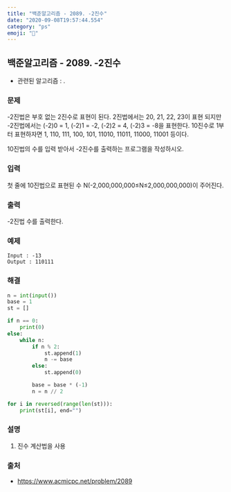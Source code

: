 ```yaml
---
title: "백준알고리즘 - 2089. -2진수"
date: "2020-09-08T19:57:44.554"
category: "ps"
emoji: "🌄"
---
```


## 백준알고리즘 - 2089. -2진수

- 관련된 알고리즘 : .

### 문제

-2진법은 부호 없는 2진수로 표현이 된다. 2진법에서는 20, 21, 22, 23이 표현 되지만 -2진법에서는 (-2)0 = 1, (-2)1 = -2, (-2)2 = 4, (-2)3 = -8을 표현한다. 10진수로 1부터 표현하자면 1, 110, 111, 100, 101, 11010, 11011, 11000, 11001 등이다.

10진법의 수를 입력 받아서 -2진수를 출력하는 프로그램을 작성하시오.

### 입력

첫 줄에 10진법으로 표현된 수 N(-2,000,000,000≤N≤2,000,000,000)이 주어진다.

### 출력

-2진법 수를 출력한다.

### 예제

```
Input : -13
Output : 110111
```

### 해결

```python
n = int(input())
base = 1
st = []

if n == 0:
    print(0)
else:
    while n:
        if n % 2:
            st.append(1)
            n -= base
        else:
            st.append(0)

        base = base * (-1)
        n = n // 2

for i in reversed(range(len(st))):
    print(st[i], end="")
```

### 설명

1. 진수 계산법을 사용

### 출처

- https://www.acmicpc.net/problem/2089
